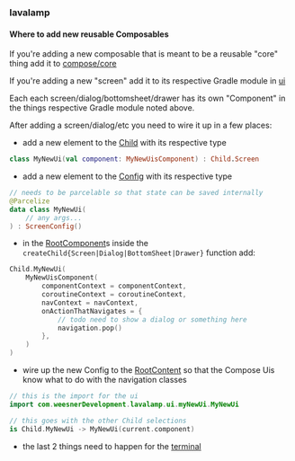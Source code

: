 ### lavalamp

#### Where to add new reusable Composables

If you're adding a new composable that is meant to be a reusable "core" thing add it to
[compose/core](frontend/compose/core/src/commonMain/kotlin/com/weesnerDevelopment/compose/core)

If you're adding a new "screen" add it to its respective Gradle module in [ui](frontend/ui)

Each each screen/dialog/bottomsheet/drawer has its own "Component" in the things respective Gradle
module noted above.

After adding a screen/dialog/etc you need to wire it up in a few places:

- add a new element to
  the [Child](frontend/navigation/src/commonMain/kotlin/com/weesnerDevelopment/navigation/Child.kt) with its respective type

```kotlin
class MyNewUi(val component: MyNewUisComponent) : Child.Screen
```

- add a new element to
  the [Config](frontend/navigation/src/commonMain/kotlin/com/weesnerDevelopment/navigation/Config.kt) with its respective type

```kotlin
// needs to be parcelable so that state can be saved internally
@Parcelize
data class MyNewUi(
    // any args...
) : ScreenConfig()
```

- in
  the [RootComponent](frontend/navigation/src/commonMain/kotlin/com/weesnerDevelopment/navigation/RootComponent.kt)s
  inside the `createChild{Screen|Dialog|BottomSheet|Drawer}` function add:

```kotlin
Child.MyNewUi(
    MyNewUisComponent(
        componentContext = componentContext,
        coroutineContext = coroutineContext,
        navContext = navContext,
        onActionThatNavigates = {
            // todo need to show a dialog or something here
            navigation.pop()
        },
    )
)
```

- wire up the new Config to
  the [RootContent](frontend/navigation/src/commonMain/kotlin/com/weesnerDevelopment/navigation/RootContent.kt)
  so that the Compose Uis know what to do with the navigation classes

```kotlin
// this is the import for the ui
import com.weesnerDevelopment.lavalamp.ui.myNewUi.MyNewUi

// this goes with the other Child selections
is Child.MyNewUi -> MyNewUi(current.component)
```

- the last 2 things need to happen for
  the [terminal](frontend/terminal/src/main/kotlin/com/weesnerDevelopment/lavalamp/terminal/main.kt)